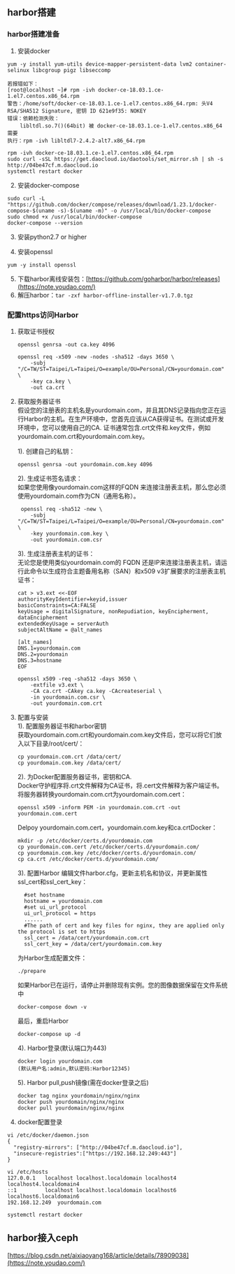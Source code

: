 ## harbor搭建

### harbor搭建准备
1. 安装docker  
```
yum -y install yum-utils device-mapper-persistent-data lvm2 container-selinux libcgroup pigz libseccomp

若报错如下：
[root@localhost ~]# rpm -ivh docker-ce-18.03.1.ce-1.el7.centos.x86_64.rpm
警告：/home/soft/docker-ce-18.03.1.ce-1.el7.centos.x86_64.rpm: 头V4 RSA/SHA512 Signature, 密钥 ID 621e9f35: NOKEY
错误：依赖检测失败：
	libltdl.so.7()(64bit) 被 docker-ce-18.03.1.ce-1.el7.centos.x86_64 需要
执行：rpm -ivh libltdl7-2.4.2-alt7.x86_64.rpm

rpm -ivh docker-ce-18.03.1.ce-1.el7.centos.x86_64.rpm
sudo curl -sSL https://get.daocloud.io/daotools/set_mirror.sh | sh -s http://04be47cf.m.daocloud.io
systemctl restart docker
```
2. 安装docker-compose
```
sudo curl -L "https://github.com/docker/compose/releases/download/1.23.1/docker-compose-$(uname -s)-$(uname -m)" -o /usr/local/bin/docker-compose
sudo chmod +x /usr/local/bin/docker-compose
docker-compose --version
```
3. 安装python2.7 or higher


4. 安装openssl
```
yum -y install openssl
```

5. 下载harbor离线安装包：[https://github.com/goharbor/harbor/releases](https://note.youdao.com/)
6. 解压harbor：`tar -zxf harbor-offline-installer-v1.7.0.tgz`

### 配置https访问Harbor
1. 获取证书授权
    ```
    openssl genrsa -out ca.key 4096
    
    openssl req -x509 -new -nodes -sha512 -days 3650 \
        -subj "/C=TW/ST=Taipei/L=Taipei/O=example/OU=Personal/CN=yourdomain.com" \
        -key ca.key \
        -out ca.crt
    ```

2. 获取服务器证书  
假设您的注册表的主机名是yourdomain.com，并且其DNS记录指向您正在运行Harbor的主机。在生产环境中，您首先应该从CA获得证书。在测试或开发环境中，您可以使用自己的CA. 证书通常包含.crt文件和.key文件，例如yourdomain.com.crt和yourdomain.com.key。  

    1). 创建自己的私钥：
    ```
    openssl genrsa -out yourdomain.com.key 4096
    ```
    2). 生成证书签名请求：  
    如果您使用像yourdomain.com这样的FQDN 来连接注册表主机，那么您必须使用yourdomain.com作为CN（通用名称）。
    ```
     openssl req -sha512 -new \
        -subj "/C=TW/ST=Taipei/L=Taipei/O=example/OU=Personal/CN=yourdomain.com" \
        -key yourdomain.com.key \
        -out yourdomain.com.csr 
    ```
    3). 生成注册表主机的证书：  
    无论您是使用类似yourdomain.com的 FQDN 还是IP来连接注册表主机，请运行此命令以生成符合主题备用名称（SAN）和x509 v3扩展要求的注册表主机证书：
    ```
    cat > v3.ext <<-EOF
    authorityKeyIdentifier=keyid,issuer
    basicConstraints=CA:FALSE
    keyUsage = digitalSignature, nonRepudiation, keyEncipherment, dataEncipherment
    extendedKeyUsage = serverAuth 
    subjectAltName = @alt_names
    
    [alt_names]
    DNS.1=yourdomain.com
    DNS.2=yourdomain
    DNS.3=hostname
    EOF
    ```
    ```
    openssl x509 -req -sha512 -days 3650 \
        -extfile v3.ext \
        -CA ca.crt -CAkey ca.key -CAcreateserial \
        -in yourdomain.com.csr \
        -out yourdomain.com.crt
    ```
3. 配置与安装  
    1). 配置服务器证书和harbor密钥  
    获取yourdomain.com.crt和yourdomain.com.key文件后，您可以将它们放入以下目录/root/cert/：  
    ```
    cp yourdomain.com.crt /data/cert/
    cp yourdomain.com.key /data/cert/ 
    ```
    
    2). 为Docker配置服务器证书，密钥和CA.  
    Docker守护程序将.crt文件解释为CA证书，将.cert文件解释为客户端证书。  
    将服务器转换yourdomain.com.crt为yourdomain.com.cert：  
    ```
    openssl x509 -inform PEM -in yourdomain.com.crt -out yourdomain.com.cert
    ```
    Delpoy yourdomain.com.cert，yourdomain.com.key和ca.crtDocker：  
    ```
    mkdir -p /etc/docker/certs.d/yourdomain.com
    cp yourdomain.com.cert /etc/docker/certs.d/yourdomain.com/
    cp yourdomain.com.key /etc/docker/certs.d/yourdomain.com/
    cp ca.crt /etc/docker/certs.d/yourdomain.com/
    ```
    
    3). 配置Harbor
    编辑文件harbor.cfg，更新主机名和协议，并更新属性ssl_cert和ssl_cert_key：
    ```
      #set hostname
      hostname = yourdomain.com
      #set ui_url_protocol
      ui_url_protocol = https
      ......
      #The path of cert and key files for nginx, they are applied only the protocol is set to https 
      ssl_cert = /data/cert/yourdomain.com.crt
      ssl_cert_key = /data/cert/yourdomain.com.key   
    ```
    为Harbor生成配置文件：
    ```
    ./prepare
    ```
    如果Harbor已在运行，请停止并删除现有实例。您的图像数据保留在文件系统中
    ```
    docker-compose down -v
    ```
    最后，重启Harbor
    ```
    docker-compose up -d
    ```
    
    4). Harbor登录(默认端口为443)
    ```
    docker login yourdomain.com
    (默认用户名:admin,默认密码:Harbor12345)
    ```
    
    5). Harbor pull,push镜像(需在docker登录之后)
    ```
    docker tag nginx yourdomain/nginx/nginx
    docker push yourdomain/nginx/nginx
    docker pull yourdomain/nginx/nginx
    ```

4. docker配置登录
```
vi /etc/docker/daemon.json
{
  "registry-mirrors": ["http://04be47cf.m.daocloud.io"],
  "insecure-registries":["https://192.168.12.249:443"]
}

vi /etc/hosts
127.0.0.1   localhost localhost.localdomain localhost4 localhost4.localdomain4
::1         localhost localhost.localdomain localhost6 localhost6.localdomain6
192.168.12.249  yourdomain.com

systemctl restart docker
```
## harbor接入ceph

[https://blog.csdn.net/aixiaoyang168/article/details/78909038](https://note.youdao.com/)

